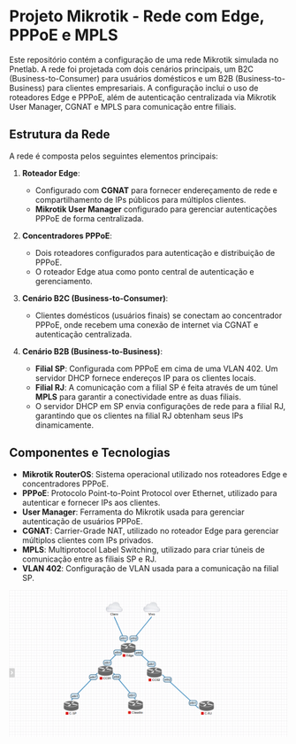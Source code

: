 # Projeto Mikrotik - Rede com Edge, PPPoE e MPLS

Este repositório contém a configuração de uma rede Mikrotik simulada no Pnetlab. A rede foi projetada com dois cenários principais, um B2C (Business-to-Consumer) para usuários domésticos e um B2B (Business-to-Business) para clientes empresariais. A configuração inclui o uso de roteadores Edge e PPPoE, além de autenticação centralizada via Mikrotik User Manager, CGNAT e MPLS para comunicação entre filiais.

## Estrutura da Rede

A rede é composta pelos seguintes elementos principais:

1. **Roteador Edge**:
   - Configurado com **CGNAT** para fornecer endereçamento de rede e compartilhamento de IPs públicos para múltiplos clientes.
   - **Mikrotik User Manager** configurado para gerenciar autenticações PPPoE de forma centralizada.
   
2. **Concentradores PPPoE**:
   - Dois roteadores configurados para autenticação e distribuição de PPPoE.
   - O roteador Edge atua como ponto central de autenticação e gerenciamento.

3. **Cenário B2C (Business-to-Consumer)**:
   - Clientes domésticos (usuários finais) se conectam ao concentrador PPPoE, onde recebem uma conexão de internet via CGNAT e autenticação centralizada.

4. **Cenário B2B (Business-to-Business)**:
   - **Filial SP**: Configurada com PPPoE em cima de uma VLAN 402. Um servidor DHCP fornece endereços IP para os clientes locais.
   - **Filial RJ**: A comunicação com a filial SP é feita através de um túnel **MPLS** para garantir a conectividade entre as duas filiais.
   - O servidor DHCP em SP envia configurações de rede para a filial RJ, garantindo que os clientes na filial RJ obtenham seus IPs dinamicamente.

## Componentes e Tecnologias

- **Mikrotik RouterOS**: Sistema operacional utilizado nos roteadores Edge e concentradores PPPoE.
- **PPPoE**: Protocolo Point-to-Point Protocol over Ethernet, utilizado para autenticar e fornecer IPs aos clientes.
- **User Manager**: Ferramenta do Mikrotik usada para gerenciar autenticação de usuários PPPoE.
- **CGNAT**: Carrier-Grade NAT, utilizado no roteador Edge para gerenciar múltiplos clientes com IPs privados.
- **MPLS**: Multiprotocol Label Switching, utilizado para criar túneis de comunicação entre as filiais SP e RJ.
- **VLAN 402**: Configuração de VLAN usada para a comunicação na filial SP.

<img src="/topologia.png" />
